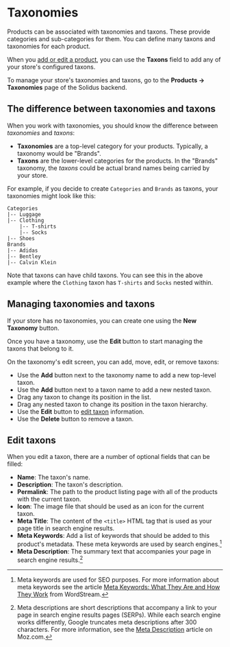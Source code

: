 # Taxonomies

Products can be associated with taxonomies and taxons. These provide categories
and sub-categories for them. You can define many taxons and taxonomies for each
product.

When you [add or edit a product][overview], you can use the **Taxons** field to
add any of your store's configured taxons.

To manage your store's taxonomies and taxons, go to the **Products ->
Taxonomies** page of the Solidus backend.

[overview]: overview.md

## The difference between taxonomies and taxons

When you work with taxonomies, you should know the difference between
*taxonomies* and *taxons*:

- **Taxonomies** are a top-level category for your products. Typically, a
  taxonomy would be "Brands".
- **Taxons** are the lower-level categories for the products. In the "Brands"
  taxonomy, the *taxons* could be actual brand names being carried by your
  store.

For example, if you decide to create `Categories` and `Brands` as taxons, your
taxonomies might look like this:

```
Categories
|-- Luggage
|-- Clothing
    |-- T-shirts
    |-- Socks
|-- Shoes
Brands
|-- Adidas
|-- Bentley
|-- Calvin Klein
```

Note that taxons can have child taxons. You can see this in the above example
where the `Clothing` taxon has `T-shirts` and `Socks` nested within.

## Managing taxonomies and taxons

If your store has no taxonomies, you can create one using the **New Taxonomy**
button.

Once you have a taxonomy, use the **Edit** button to start managing the taxons
that belong to it.

<!-- TODO: Add screenshot of the taxonomy edit screen. -->

On the taxonomy's edit screen, you can add, move, edit, or remove taxons:

- Use the **Add** button next to the taxonomy name to add a new top-level
  taxon.
- Use the **Add** button next to a taxon name to add a new nested taxon.
- Drag any taxon to change its position in the list.
- Drag any nested taxon to change its position in the taxon hierarchy.
- Use the **Edit** button to [edit taxon](#edit-taxons) information.
- Use the **Delete** button to remove a taxon.

## Edit taxons

When you edit a taxon, there are a number of optional fields that can be filled:

- **Name**: The taxon's name.
- **Description**: The taxon's description.
- **Permalink**: The path to the product listing page with all of the products
  with the current taxon.
- **Icon**: The image file that should be used as an icon for the current taxon.
- **Meta Title**: The content of the `<title>` HTML tag that is used as your
  page title in search engine results.
- **Meta Keywords**: Add a list of keywords that should be added to this
  product's metadata. These meta keywords are used by search
  engines.[^meta-keywords]
- **Meta Description**: The summary text that accompanies your page in search
  engine results.[^meta-descriptions]

[^meta-keywords]: Meta keywords are used for SEO purposes. For more information
  about meta keywords see the article [Meta Keywords: What They Are and How They
  Work][meta-keywords] from WordStream.
[^meta-descriptions]: Meta descriptions are short descriptions that accompany a
  link to your page in search engine results pages (SERPs). While each search
  engine works differently, Google truncates meta descriptions after 300
  characters. For more information, see the [Meta Description][meta-description]
  article on Moz.com.

<!-- TODO:
  This SEO field-related content is duplicated throughout the documentation.
  Let's find a way to more intelligently deal with duplicated content. For
  example: we could use partials to import duplicated content from a partial into
  an article.

  Alternatively, we could just make more generalized SEO articles that explain
  these concepts in the depth required and then link out to them.
-->

[meta-keywords]: https://www.wordstream.com/meta-keyword
[meta-description]: https://moz.com/learn/seo/meta-description
